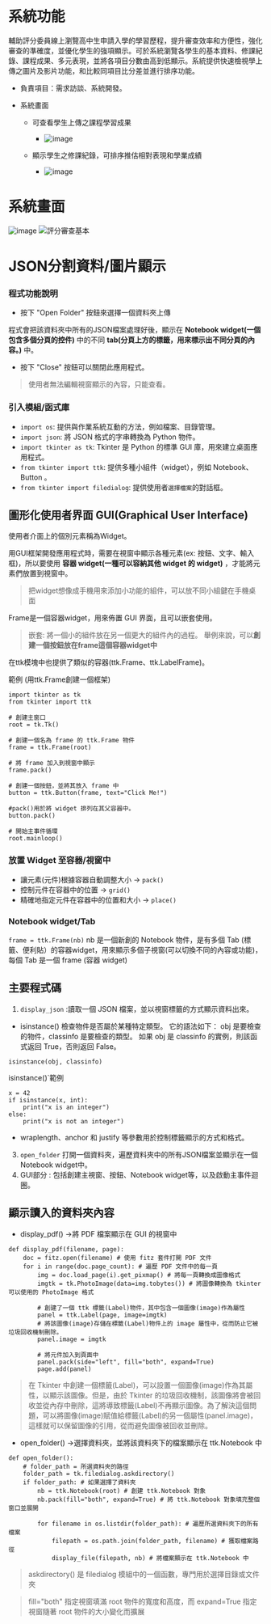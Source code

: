 # 系統功能
輔助評分委員線上瀏覽高中生申請入學的學習歷程，提升審查效率和方便性，強化審查的準確度，並優化學生的強項顯示。可於系統瀏覽各學生的基本資料、修課紀錄、課程成果、多元表現，並將各項目分數由高到低顯示。系統提供快速檢視學上傳之圖片及影片功能，和比較同項目比分差並進行排序功能。 

- 負責項目：需求訪談、系統開發。 

- 系統畫面

    - 可查看學生上傳之課程學習成果 
        -  ![image](https://hackmd.io/_uploads/Hy4HZ5uWJe.png)

    - 顯示學生之修課紀錄，可排序推估相對表現和學業成績
        -  ![image](https://hackmd.io/_uploads/HJvHZquW1l.png)



# 系統畫面
![image](https://github.com/user-attachments/assets/005508cf-6c0b-4392-8e0f-9ccc7b3c8c63)
![評分審查基本](https://github.com/user-attachments/assets/4c9547c4-935a-4003-ba7b-8ed9dfdb9b54)


# JSON分割資料/圖片顯示

### 程式功能說明

- 按下 "Open Folder" 按鈕來選擇一個資料夾上傳

程式會把該資料夾中所有的JSON檔案處理好後，顯示在 **Notebook widget(一個包含多個分頁的控件)** 中的不同 **tab(分頁上方的標籤，用來標示出不同分頁的內容。)** 中。
- 按下 "Close" 按鈕可以關閉此應用程式。
> 使用者無法編輯視窗顯示的內容，只能查看。





### 引入模組/函式庫
- `import os`: 提供與作業系統互動的方法，例如檔案、目錄管理。
- `import json`: 將 JSON 格式的字串轉換為 Python 物件。
- `import tkinter as tk`: Tkinter 是 Python 的標準 GUI 庫，用來建立桌面應用程式。
- `from tkinter import ttk`: 提供多種小組件（widget），例如 Notebook、Button 。
- `from tkinter import filedialog`: 提供使用者`選擇檔案`的對話框。

## 圖形化使用者界面 GUI(Graphical User Interface)
使用者介面上的個別元素稱為Widget。

用GUI框架開發應用程式時，需要在視窗中顯示各種元素(ex: 按鈕、文字、輸入框)，所以要使用 **容器 widget(一種可以容納其他 widget 的 widget)** ，才能將元素們放置到視窗中。
> 把widget想像成手機用來添加小功能的組件，可以放不同小組鍵在手機桌面

Frame是一個容器widget，用來佈置 GUI 界面，且可以嵌套使用。
> 嵌套: 
> 將一個小的組件放在另一個更大的組件內的過程。
> 舉例來說，可以**創建一個按鈕放在frame這個容器widget中**

在ttk模塊中也提供了類似的容器(ttk.Frame、ttk.LabelFrame)。


範例 (用ttk.Frame創建一個框架)
```python=
import tkinter as tk
from tkinter import ttk

# 創建主窗口
root = tk.Tk()

# 創建一個名為 frame 的 ttk.Frame 物件
frame = ttk.Frame(root)

# 將 frame 加入到視窗中顯示
frame.pack()

# 創建一個按鈕，並將其放入 frame 中
button = ttk.Button(frame, text="Click Me!")

#pack()用於將 widget 排列在其父容器中。
button.pack()

# 開始主事件循環
root.mainloop()
```


### 放置 Widget 至容器/視窗中
- 讓元素(元件)根據容器自動調整大小 -> `pack()`
- 控制元件在容器中的位置 -> `grid()`
- 精確地指定元件在容器中的位置和大小 -> `place()`

### Notebook widget/Tab
`frame = ttk.Frame(nb)`
nb 是一個新創的 Notebook 物件，是有多個 Tab (標籤、便利貼）的容器widget，用來顯示多個子視窗(可以切換不同的內容或功能)，每個 Tab 是一個 frame (容器 widget)


## 主要程式碼

1. `display_json` :讀取一個 JSON 檔案，並以視窗標籤的方式顯示資料出來。
- isinstance() 檢查物件是否屬於某種特定類型。
它的語法如下：
obj 是要檢查的物件，classinfo 是要檢查的類型。
如果 obj 是 classinfo 的實例，則該函式返回 True，否則返回 False。
```python=
isinstance(obj, classinfo)
```

isinstance()`範例
```python=
x = 42
if isinstance(x, int):
    print("x is an integer")
else:
    print("x is not an integer")
```

- wraplength、anchor 和 justify 等參數用於控制標籤顯示的方式和格式。



3. `open_folder` 打開一個資料夾，遍歷資料夾中的所有JSON檔案並顯示在一個Notebook widget中。
4. GUI部分 : 包括創建主視窗、按鈕、Notebook widget等，以及啟動主事件迴圈。

## 顯示讀入的資料夾內容
- display_pdf() ->將 PDF 檔案顯示在 GUI 的視窗中
```python=
def display_pdf(filename, page):
    doc = fitz.open(filename) # 使用 fitz 套件打開 PDF 文件
    for i in range(doc.page_count): # 遍歷 PDF 文件中的每一頁
        img = doc.load_page(i).get_pixmap() # 將每一頁轉換成圖像格式
        imgtk = tk.PhotoImage(data=img.tobytes()) # 將圖像轉換為 tkinter 可以使用的 PhotoImage 格式

        # 創建了一個 ttk 標籤(Label)物件，其中包含一個圖像(image)作為屬性
        panel = ttk.Label(page, image=imgtk) 
        # 將該圖像(image)存儲在標籤(Label)物件上的 image 屬性中，從而防止它被垃圾回收機制刪除。
        panel.image = imgtk 

        # 將元件加入到頁面中
        panel.pack(side="left", fill="both", expand=True)
        page.add(panel)
```
> 在 Tkinter 中創建一個標籤(Label)，可以設置一個圖像(image)作為其屬性，以顯示該圖像。但是，由於 Tkinter 的垃圾回收機制，該圖像將會被回收並從內存中刪除，這將導致標籤(Label)不再顯示圖像。為了解決這個問題，可以將圖像(image)賦值給標籤(Label)的另一個屬性(panel.image)，這樣就可以保留圖像的引用，從而避免圖像被回收並刪除。

- open_folder() ->選擇資料夾，並將該資料夾下的檔案顯示在 ttk.Notebook 中
```python=
def open_folder():
    # folder_path = 所選資料夾的路徑 
    folder_path = tk.filedialog.askdirectory() 
    if folder_path: # 如果選擇了資料夾
        nb = ttk.Notebook(root) # 創建 ttk.Notebook 對象
        nb.pack(fill="both", expand=True) # 將 ttk.Notebook 對象填充整個窗口並展開

        for filename in os.listdir(folder_path): # 遍歷所選資料夾下的所有檔案
            filepath = os.path.join(folder_path, filename) # 獲取檔案路徑
            display_file(filepath, nb) # 將檔案顯示在 ttk.Notebook 中
```
> askdirectory() 是 filedialog 模組中的一個函數，專門用於選擇目錄或文件夾

>  fill="both" 指定視窗填滿 root 物件的寬度和高度，而 expand=True 指定視窗隨著 root 物件的大小變化而擴展
